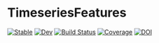 # TimeseriesFeatures

[![Stable](https://img.shields.io/badge/docs-stable-blue.svg)](https://brendanjohnharris.github.io/TimeseriesFeatures.jl/stable/)
[![Dev](https://img.shields.io/badge/docs-dev-blue.svg)](https://brendanjohnharris.github.io/TimeseriesFeatures.jl/dev/)
[![Build Status](https://github.com/brendanjohnharris/TimeseriesFeatures.jl/actions/workflows/CI.yml/badge.svg?branch=main)](https://github.com/brendanjohnharris/TimeseriesFeatures.jl/actions/workflows/CI.yml?query=branch%3Amain)
[![Coverage](https://codecov.io/gh/brendanjohnharris/TimeseriesFeatures.jl/branch/main/graph/badge.svg)](https://codecov.io/gh/brendanjohnharris/TimeseriesFeatures.jl)
[![DOI](https://zenodo.org/badge/399667614.svg)](https://zenodo.org/doi/10.5281/zenodo.10039292)